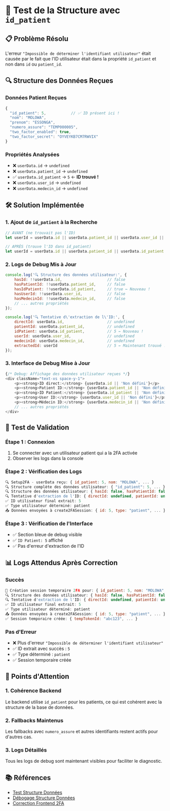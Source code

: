 # 🧪 Test de la Structure avec `id_patient`

## 📋 **Problème Résolu**

L'erreur `"Impossible de déterminer l'identifiant utilisateur"` était causée par le fait que l'ID utilisateur était dans la propriété `id_patient` et non dans `id` ou `patient_id`.

## 🔍 **Structure des Données Reçues**

### **Données Patient Reçues**
```javascript
{
  "id_patient": 5,           // ✅ ID présent ici !
  "nom": "MOLOWA",
  "prenom": "ESSONGA", 
  "numero_assure": "TEMP000005",
  "two_factor_enabled": true,
  "two_factor_secret": "OYVEYKB7CM7RWVIX"
}
```

### **Propriétés Analysées**
- ❌ `userData.id` → `undefined`
- ❌ `userData.patient_id` → `undefined`
- ✅ `userData.id_patient` → `5` ← **ID trouvé !**
- ❌ `userData.user_id` → `undefined`
- ❌ `userData.medecin_id` → `undefined`

## 🛠️ **Solution Implémentée**

### **1. Ajout de `id_patient` à la Recherche**
```javascript
// AVANT (ne trouvait pas l'ID)
let userId = userData.id || userData.patient_id || userData.user_id || userData.medecin_id;

// APRÈS (trouve l'ID dans id_patient)
let userId = userData.id || userData.patient_id || userData.id_patient || userData.user_id || userData.medecin_id;
```

### **2. Logs de Debug Mis à Jour**
```javascript
console.log('🔍 Structure des données utilisateur:', {
    hasId: !!userData.id,                    // false
    hasPatientId: !!userData.patient_id,     // false
    hasIdPatient: !!userData.id_patient,     // true ← Nouveau !
    hasUserId: !!userData.user_id,           // false
    hasMedecinId: !!userData.medecin_id,     // false
    // ... autres propriétés
});

console.log('🔍 Tentative d\'extraction de l\'ID:', {
    directId: userData.id,                   // undefined
    patientId: userData.patient_id,          // undefined
    idPatient: userData.id_patient,          // 5 ← Nouveau !
    userId: userData.user_id,                // undefined
    medecinId: userData.medecin_id,          // undefined
    extractedId: userId                      // 5 ← Maintenant trouvé !
});
```

### **3. Interface de Debug Mise à Jour**
```javascript
{/* Debug: Affichage des données utilisateur reçues */}
<div className="text-xs space-y-1">
    <p><strong>ID direct:</strong> {userData.id || 'Non défini'}</p>
    <p><strong>Patient ID:</strong> {userData.patient_id || 'Non défini'}</p>
    <p><strong>ID Patient:</strong> {userData.id_patient || 'Non défini'}</p> ← Nouveau !
    <p><strong>User ID:</strong> {userData.user_id || 'Non défini'}</p>
    <p><strong>Médecin ID:</strong> {userData.medecin_id || 'Non défini'}</p>
    // ... autres propriétés
</div>
```

## 🧪 **Test de Validation**

### **Étape 1 : Connexion**
1. Se connecter avec un utilisateur patient qui a la 2FA activée
2. Observer les logs dans la console

### **Étape 2 : Vérification des Logs**
```javascript
🔍 Setup2FA - userData reçu: { id_patient: 5, nom: "MOLOWA", ... }
🔍 Structure complète des données utilisateur: { "id_patient": 5, ... }
🔍 Structure des données utilisateur: { hasId: false, hasPatientId: false, hasIdPatient: true, ... }
🔍 Tentative d'extraction de l'ID: { directId: undefined, patientId: undefined, idPatient: 5, ... }
✅ ID utilisateur final extrait: 5
✅ Type utilisateur déterminé: patient
📤 Données envoyées à create2FASession: { id: 5, type: "patient", ... }
```

### **Étape 3 : Vérification de l'Interface**
- ✅ Section bleue de debug visible
- ✅ `ID Patient: 5` affiché
- ✅ Pas d'erreur d'extraction de l'ID

## 📊 **Logs Attendus Après Correction**

### **Succès**
```javascript
🔐 Création session temporaire 2FA pour: { id_patient: 5, nom: "MOLOWA", ... }
🔍 Structure des données utilisateur: { hasId: false, hasPatientId: false, hasIdPatient: true, ... }
🔍 Tentative d'extraction de l'ID: { directId: undefined, patientId: undefined, idPatient: 5, ... }
✅ ID utilisateur final extrait: 5
✅ Type utilisateur déterminé: patient
📤 Données envoyées à create2FASession: { id: 5, type: "patient", ... }
✅ Session temporaire créée: { tempTokenId: "abc123", ... }
```

### **Pas d'Erreur**
- ❌ Plus d'erreur `"Impossible de déterminer l'identifiant utilisateur"`
- ✅ ID extrait avec succès : `5`
- ✅ Type déterminé : `patient`
- ✅ Session temporaire créée

## 🚨 **Points d'Attention**

### **1. Cohérence Backend**
Le backend utilise `id_patient` pour les patients, ce qui est cohérent avec la structure de la base de données.

### **2. Fallbacks Maintenus**
Les fallbacks avec `numero_assure` et autres identifiants restent actifs pour d'autres cas.

### **3. Logs Détaillés**
Tous les logs de debug sont maintenant visibles pour faciliter le diagnostic.

## 📚 **Références**

- [Test Structure Données](./TEST_STRUCTURE_DONNEES.md)
- [Débogage Structure Données](./DEBUG_USERDATA_STRUCTURE.md)
- [Correction Frontend 2FA](./CORRECTION_2FA_FRONTEND.md)
